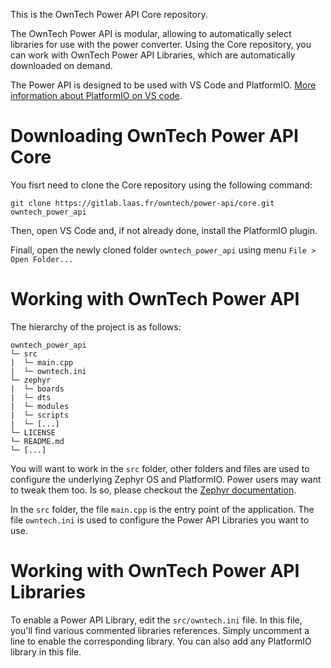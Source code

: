 
This is the OwnTech Power API Core repository.

The OwnTech Power API is modular, allowing to automatically select libraries for use with the power converter.
Using the Core repository, you can work with OwnTech Power API Libraries, which are automatically downloaded on demand.

The Power API is designed to be used with VS Code and PlatformIO.
[More information about PlatformIO on VS code](https://platformio.org/install/ide?install=vscode).


# Downloading OwnTech Power API Core

You fisrt need to clone the Core repository using the following command:

`git clone https://gitlab.laas.fr/owntech/power-api/core.git owntech_power_api`

Then, open VS Code and, if not already done, install the PlatformIO plugin.

Finall, open the newly cloned folder `owntech_power_api` using menu `File > Open Folder...`


# Working with OwnTech Power API

The hierarchy of the project is as follows:

```
owntech_power_api
└─ src
|  └─ main.cpp
|  └─ owntech.ini
└─ zephyr
|  └─ boards
|  └─ dts
|  └─ modules
|  └─ scripts
|  └─ [...]
└─ LICENSE
└─ README.md
└─ [...]
```

You will want to work in the `src` folder, other folders and files are used to configure the underlying Zephyr OS and PlatformIO.
Power users may want to tweak them too. Is so, please checkout the [Zephyr documentation](https://docs.zephyrproject.org/latest/).

In the `src` folder, the file `main.cpp` is the entry point of the application.
The file `owntech.ini` is used to configure the Power API Libraries you want to use.


# Working with OwnTech Power API Libraries

To enable a Power API Library, edit the `src/owntech.ini` file.
In this file, you'll find various commented libraries references.
Simply uncomment a line to enable the corresponding library.
You can also add any PlatformIO library in this file.

